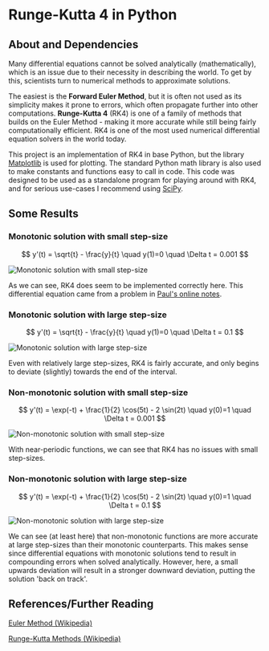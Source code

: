 # Runge-Kutta 4 in Python

## About and Dependencies

Many differential equations cannot be solved analytically (mathematically), which is an issue due to their necessity in describing the world. To get by this, scientists turn to numerical methods to approximate solutions. 

The easiest is the **Forward Euler Method**, but it is often not used as its simplicity makes it prone to errors, which often propagate further into other computations. **Runge-Kutta 4** (RK4) is one of a family of methods that builds on the Euler Method - making it more accurate while still being fairly computationally efficient. RK4 is one of the most used numerical differential equation solvers in the world today.

This project is an implementation of RK4 in base Python, but the library [Matplotlib](https://matplotlib.org/) is used for plotting. The standard Python math library is also used to make constants and functions easy to call in code. This code was designed to be used as a standalone program for playing around with RK4, and for serious use-cases I recommend using [SciPy](scipy.org).



## Some Results

### Monotonic solution with small step-size

$$
y'(t) = \sqrt{t} - \frac{y}{t} \quad y(1)=0 \quad \Delta t = 0.001
$$

![Monotonic solution with small step-size](https://i.imgur.com/fOSNtCp.png)

As we can see, RK4 does seem to be implemented correctly here. This differential equation came from a problem in [Paul's online notes](http://tutorial.math.lamar.edu/Classes/DE/Bernoulli.aspx).



### Monotonic solution with large step-size

$$
y'(t) = \sqrt{t} - \frac{y}{t} \quad y(1)=0 \quad \Delta t = 0.1
$$

![Monotonic solution with large step-size](https://i.imgur.com/FLQynSs.png)

Even with relatively large step-sizes, RK4 is fairly accurate, and only begins to deviate (slightly) towards the end of the interval.



### Non-monotonic solution with small step-size

$$
y'(t) = \exp(-t) + \frac{1}{2} \cos(5t) - 2 \sin(2t) \quad y(0)=1 \quad \Delta t = 0.001
$$

![Non-monotonic solution with small step-size](https://i.imgur.com/N4FX4Wx.png)

With near-periodic functions, we can see that RK4 has no issues with small step-sizes.



### Non-monotonic solution with large step-size

$$
y'(t) = \exp(-t) + \frac{1}{2} \cos(5t) - 2 \sin(2t) \quad y(0)=1 \quad \Delta t = 0.1
$$

![Non-monotonic solution with large step-size](https://i.imgur.com/rSeYHty.png)

We can see (at least here) that non-monotonic functions are more accurate at large step-sizes than their monotonic counterparts. This makes sense since differential equations with monotonic solutions tend to result in compounding errors when solved analytically. However, here, a small upwards deviation will result in a stronger downward deviation, putting the solution 'back on track'.



## References/Further Reading

[Euler Method (Wikipedia)](https://en.wikipedia.org/wiki/Euler_method)

[Runge-Kutta Methods (Wikipedia)](https://en.wikipedia.org/wiki/Runge%E2%80%93Kutta_methods)

